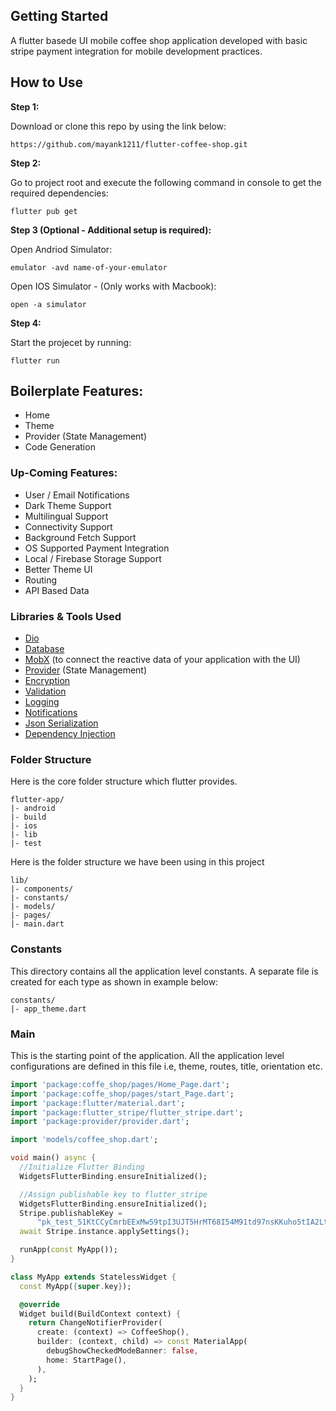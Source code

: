 ## Getting Started

A flutter basede UI mobile coffee shop application developed with basic stripe payment integration for mobile development practices.

## How to Use 

**Step 1:**

Download or clone this repo by using the link below:

```
https://github.com/mayank1211/flutter-coffee-shop.git
```

**Step 2:**

Go to project root and execute the following command in console to get the required dependencies: 

```
flutter pub get 
```

**Step 3 (Optional - Additional setup is required):**

Open Andriod Simulator:

```
emulator -avd name-of-your-emulator
```

Open IOS Simulator - (Only works with Macbook):

```
open -a simulator
```

**Step 4:**

Start the projecet by running:

```
flutter run
```

## Boilerplate Features:

* Home
* Theme
* Provider (State Management)
* Code Generation

### Up-Coming Features:

* User / Email Notifications
* Dark Theme Support
* Multilingual Support
* Connectivity Support
* Background Fetch Support
* OS Supported Payment Integration
* Local / Firebase Storage Support
* Better Theme UI
* Routing
* API Based Data

### Libraries & Tools Used

* [Dio](https://github.com/flutterchina/dio)
* [Database](https://github.com/tekartik/sembast.dart)
* [MobX](https://github.com/mobxjs/mobx.dart) (to connect the reactive data of your application with the UI)
* [Provider](https://github.com/rrousselGit/provider) (State Management)
* [Encryption](https://github.com/xxtea/xxtea-dart)
* [Validation](https://github.com/dart-league/validators)
* [Logging](https://github.com/zubairehman/Flogs)
* [Notifications](https://github.com/AndreHaueisen/flushbar)
* [Json Serialization](https://github.com/dart-lang/json_serializable)
* [Dependency Injection](https://github.com/fluttercommunity/get_it)

### Folder Structure
Here is the core folder structure which flutter provides.

```
flutter-app/
|- android
|- build
|- ios
|- lib
|- test
```

Here is the folder structure we have been using in this project

```
lib/
|- components/
|- constants/
|- models/
|- pages/
|- main.dart
```

<!-- Now, lets dive into the lib folder which has the main code for the application.

```
1- components - Contains the UI design and stripe payment of your project, includes directories for local, network and shared pref/cache.
2- constants - All the application level constants are defined in this directory with-in their respective files. This directory contains the constants for `theme`, `dimentions`, `api endpoints`, `preferences` and `strings`.

3- stores - Contains store(s) for state-management of your application, to connect the reactive data of your application with the UI. 
4- ui — Contains all the ui of your project, contains sub directory for each screen.
5- util — Contains the utilities/common functions of your application.
6- widgets — Contains the common widgets for your applications. For example, Button, TextField etc.
7- routes.dart — This file contains all the routes for your application.
8- main.dart - This is the starting point of the application. All the application level configurations are defined in this file i.e, theme, routes, title, orientation etc.
``` -->

### Constants

This directory contains all the application level constants. A separate file is created for each type as shown in example below:

```
constants/
|- app_theme.dart
```
<!-- |- dimens.dart
|- endpoints.dart
|- preferences.dart
|- strings.dart -->

<!-- ### Data

All the business logic of your application will go into this directory, it represents the data layer of your application. It is sub-divided into three directories `local`, `network` and `sharedperf`, each containing the domain specific logic. Since each layer exists independently, that makes it easier to unit test. The communication between UI and data layer is handled by using central repository.

```
data/
|- local/
    |- constants/
    |- datasources/
    |- app_database.dart
   
|- network/
    |- constants/
    |- exceptions/
    |- rest_client.dart
    
|- sharedpref
    |- constants/
    |- shared_preference_helper.dart
    
|- repository.dart

``` -->

<!-- ### Stores

The store is where all your application state lives in flutter. The Store is basically a widget that stands at the top of the widget tree and passes it's data down using special methods. In-case of multiple stores, a separate folder for each store is created as shown in the example below:

```
stores/
|- login/
    |- login_store.dart
    |- form_validator.dart
``` -->

<!-- ### UI

This directory contains all the ui of your application. Each screen is located in a separate folder making it easy to combine group of files related to that particular screen. All the screen specific widgets will be placed in `widgets` directory as shown in the example below:

```
ui/
|- login
   |- login_screen.dart
   |- widgets
      |- login_form.dart
      |- login_button.dart
``` -->
<!-- 
### Utils

Contains the common file(s) and utilities used in a project. The folder structure is as follows: 

```
utils/
|- encryption
   |- xxtea.dart
|- date
  |- date_time.dart
```

### Widgets

Contains the common widgets that are shared across multiple screens. For example, Button, TextField etc.

```
widgets/
|- app_icon_widget.dart
|- empty_app_bar.dart
|- progress_indicator.dart
``` -->

### Main

This is the starting point of the application. All the application level configurations are defined in this file i.e, theme, routes, title, orientation etc.

```dart
import 'package:coffe_shop/pages/Home_Page.dart';
import 'package:coffe_shop/pages/start_Page.dart';
import 'package:flutter/material.dart';
import 'package:flutter_stripe/flutter_stripe.dart';
import 'package:provider/provider.dart';

import 'models/coffee_shop.dart';

void main() async {
  //Initialize Flutter Binding
  WidgetsFlutterBinding.ensureInitialized();

  //Assign publishable key to flutter_stripe
  WidgetsFlutterBinding.ensureInitialized();
  Stripe.publishableKey =
      "pk_test_51KtCCyCmrbEExMw59tpI3UJT5HrMT68I54M91td97nsKKuho5tIA2Ltor1cbmB8sicwfHwQ6w2xXtms1R05N0Is500KsC4QNKb";
  await Stripe.instance.applySettings();

  runApp(const MyApp());
}

class MyApp extends StatelessWidget {
  const MyApp({super.key});

  @override
  Widget build(BuildContext context) {
    return ChangeNotifierProvider(
      create: (context) => CoffeeShop(),
      builder: (context, child) => const MaterialApp(
        debugShowCheckedModeBanner: false,
        home: StartPage(),
      ),
    );
  }
}

```